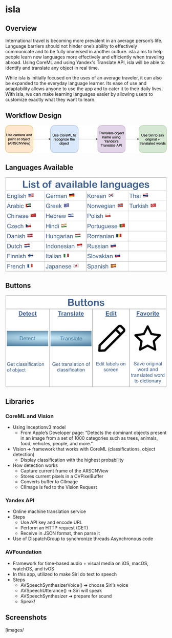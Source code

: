 # isla

## Overview

International travel is becoming more prevalent in an average person’s life. Language barriers should not hinder one’s ability to effectively communicate and to be fully immersed in another culture. isla aims to help people learn new languages more effectively and efficiently when traveling abroad. Using CoreML and using Yandex's Translate API, isla will be able to identify and translate any object in real time.

While isla is initially focused on the uses of an average traveler, it can also be expanded to the everyday language learner. Its ease of use and adaptability allows anyone to use the app and to cater it to their daily lives. With isla, we can make learning languages easier by allowing users to customize exactly what they want to learn. 

## Workflow Design

![flowchart](images/flowchart.jpg)

## Languages Available

![languages](images/languages.jpg)

## Buttons

![buttons](images/buttons.jpg)

## Libraries

### CoreML and Vision
- Using Inceptionv3 model
  - From Apple’s Developer page: “Detects the dominant objects present in an image from a set of 1000 categories such as trees, animals, food, vehicles, people, and more.”
- Vision ➔ framework that works with CoreML (classifications, object detection)
  - Display classification with the highest probability
- How detection works
  - Capture current frame of the ARSCNView
  - Stores current pixels in a CVPixelBuffer
  - Converts buffer to CIImage
  - CIImage is fed to the Vision Request

### Yandex API
- Online machine translation service 
- Steps 
  - Use API key and encode URL
  - Perform an HTTP request (GET)
  - Receive in JSON format, then parse it
- Use of DispatchGroup to synchronize threads
Asynchronous code

### AVFoundation 
- Framework for time-based audio + visual media on iOS, macOS, watchOS, and tvOS
- In this app, utilized to make Siri do text to speech
- Steps
  - AVSpeechSynthesizerVoice() ➔ choose Siri’s voice
  - AVSpeechUtterance() ➔ Siri will speak
  - AVSpeechSynthesizer ➔ prepare for sound 
  - Speak!

## Screenshots

[images/

